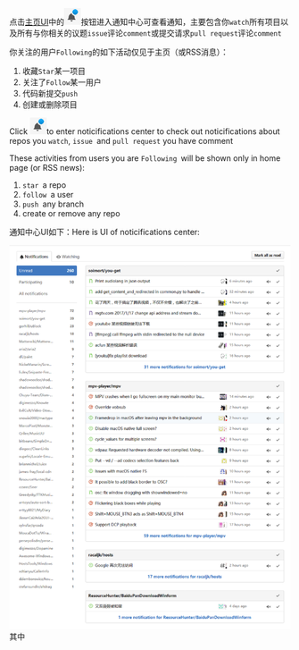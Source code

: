 点击[主页UI](/chapter1.md)中的![](/assets/bell.png)按钮进入通知中心可查看通知，主要包含你`watch`所有项目以及所有与你相关的议题`issue`评论`comment`或提交请求`pull request`评论`comment`

你关注的用户`Following`的如下活动仅见于主页（或RSS消息）：

1. 收藏`Star`某一项目
2. 关注了`Follow`某一用户
3. 代码新提交`push`
4. 创建或删除项目

Click ![](/assets/bell.png)to enter noticifications center to check out noticifications about repos you `watch`, `issue `and `pull request` you have comment

These activities from users you are `Following `will be shown only in home page \(or RSS news\):

1. `star `a repo
2. `follow `a user
3. `push `any branch
4. create or remove any repo

通知中心UI如下：Here is UI of noticifications center:

![](/assets/screenshot-github.com-2017-02-20-15-30-04.png)其中

